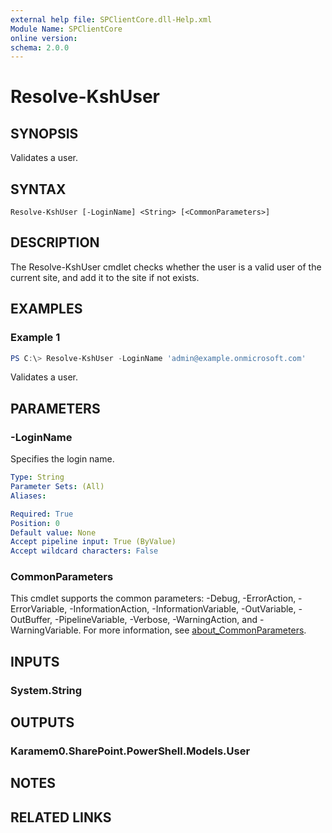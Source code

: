 ```yaml
---
external help file: SPClientCore.dll-Help.xml
Module Name: SPClientCore
online version:
schema: 2.0.0
---
```


# Resolve-KshUser

## SYNOPSIS
Validates a user.

## SYNTAX

```
Resolve-KshUser [-LoginName] <String> [<CommonParameters>]
```

## DESCRIPTION
The Resolve-KshUser cmdlet checks whether the user is a valid user of the current site, and add it to the site if not exists.

## EXAMPLES

### Example 1
```powershell
PS C:\> Resolve-KshUser -LoginName 'admin@example.onmicrosoft.com'
```

Validates a user.

## PARAMETERS

### -LoginName
Specifies the login name.

```yaml
Type: String
Parameter Sets: (All)
Aliases:

Required: True
Position: 0
Default value: None
Accept pipeline input: True (ByValue)
Accept wildcard characters: False
```

### CommonParameters
This cmdlet supports the common parameters: -Debug, -ErrorAction, -ErrorVariable, -InformationAction, -InformationVariable, -OutVariable, -OutBuffer, -PipelineVariable, -Verbose, -WarningAction, and -WarningVariable. For more information, see [about_CommonParameters](http://go.microsoft.com/fwlink/?LinkID=113216).

## INPUTS

### System.String

## OUTPUTS

### Karamem0.SharePoint.PowerShell.Models.User

## NOTES

## RELATED LINKS
